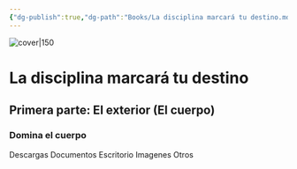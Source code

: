 ```yaml
---
{"dg-publish":true,"dg-path":"Books/La disciplina marcará tu destino.md","permalink":"/books/la-disciplina-marcara-tu-destino/","title":"La disciplina marcará tu destino","tags":["booknotes"]}
---
```


![cover|150](http://books.google.com/books/content?id=5ix8EAAAQBAJ&printsec=frontcover&img=1&zoom=1&edge=curl&source=gbs_api)
# La disciplina marcará tu destino
## Primera parte: El exterior (El cuerpo)
### Domina el cuerpo
Descargas 
Documentos
Escritorio
Imagenes
Otros
